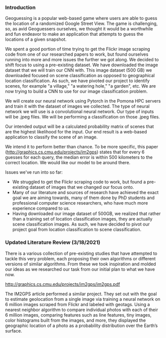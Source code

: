 ### Introduction
Geoguessing is a popular web-based game where users are able to guess the location of a  randomized Google Street View. The game is challenging, so, as avid Geoguessers ourselves, we thought it would be a worthwhile and fun endeavor to make an application that attempts to guess the locations of a given snapshot.

We spent a good portion of time trying to get the Flickr image scraping code from one of our researched papers to work, but found ourselves running into more and more issues the further we got along. We decided to shift focus to using a pre-existing dataset. We have downloaded the image dataset that we will train our CNN with. This image dataset (500 GB) we downloaded focused on scene classification as opposed to geographical location classification. As such, we have pivoted our project to identify scenes, for example "a village,"  "a watering hole," "a garden", etc. We are now trying to build a CNN to use for our image classification problem.

We will create our neural network using Pytorch in the Pomona HPC servers and train it with the dataset of images we collected. The type of neural network we will use is a convolutional neural network. Our type of inputs will be .jpeg files. We will be performing a classification on those .jpeg files. 

Our intended output will be a calculated probability matrix of scenes that are the highest likelihood for the input. Our end result is a web-based application to classify the scene of an image. 

We intend it to perform better than chance. To be more specific, this paper (http://graphics.cs.cmu.edu/projects/im2gps)  states that for every 6 guesses for each query, the median error is within 500 kilometers to the correct location. We would like our model to be around there. 

Issues we've run into so far:
- We struggled to get the Flickr scraping code to work, but found a pre-existing dataset of images that we changed our focus onto.
- Many of our literature and sources of research have achieved the exact goal we are aiming towards, many of them done by PhD students and professional computer science researchers, who have much more experience compared to us. 
- Having downloaded our image dataset of 500GB,  we realized that rather than a training set of location classification images, they are actually scene classification images. As such, we have decided to pivot our project goal from location classification to scene classification.


### Updated Literature Review (3/18/2021)
There is a various collection of pre-existing studies that have attempted to tackle this very problem, each proposing their own algorithms or different versions of similar algorithms. From these we took inspiration and molded our ideas as we researched our task from our initial plan to what we have now.

http://graphics.cs.cmu.edu/projects/im2gps/im2gps.pdf

The IM2GPS article performed a similar project. They set out with the goal to estimate geolocation from a single image via training a neural network on 6 million images scraped from Flickr and labeled with geotags. Using a nearest neighbor algorithm to compare individual photos with each of their 6 million images, comparing features such as line features, tiny images, color histograms built from the images, and more, they displayed the geographic location of a photo as a probability distribution over the Earth’s surface. 
